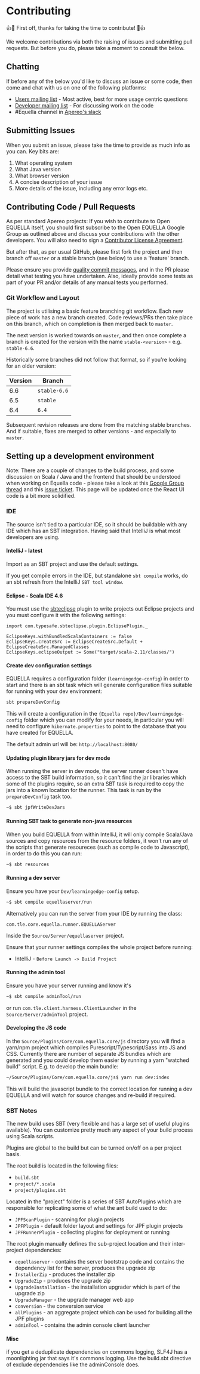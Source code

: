 # Contributing

:+1::tada: First off, thanks for taking the time to contribute! :tada::+1:

We welcome contributions via both the raising of issues and submitting pull requests. But before you
do, please take a moment to consult the below.

## Chatting

If before any of the below you'd like to discuss an issue or some code, then come and chat with
us on one of the following platforms:

* [Users mailing list](https://groups.google.com/a/apereo.org/forum/#!forum/equella-users) - Most
  active, best for more usage centric questions
* [Developer mailing list](https://groups.google.com/a/apereo.org/forum/#!forum/equella-dev) - For
  discussing work on the code
* \#Equella channel in [Apereo's slack](https://apereo.slack.com/)

## Submitting Issues

When you submit an issue, please take the time to provide as much info as you can. Key bits are:

1. What operating system
2. What Java version
3. What browser version
4. A concise description of your issue
5. More details of the issue, including any error logs etc.

## Contributing Code / Pull Requests

As per standard Apereo projects:  If you wish to contribute to Open EQUELLA itself, you should first
subscribe to the Open EQUELLA Google Group as outlined above and discuss your contributions with
the other developers. You will also need to sign a
[Contributor License Agreement](https://www.apereo.org/node/676).

But after that, as per usual GitHub, please first fork the project and then branch off `master` or a
stable branch (see below) to use a 'feature' branch.

Please ensure you provide [quality commit messages](https://chris.beams.io/posts/git-commit/),
and in the PR please detail what testing you have undertaken. Also, ideally provide some tests as
part of your PR and/or details of any manual tests you performed.

### Git Workflow and Layout

The project is utilising a basic feature branching git workflow. Each new piece of work has a
new branch created. Code reviews/PRs then take place on this branch, which on completion
is then merged back to `master`.

The next version is worked towards on `master`, and then once complete a branch is created for
the version with the name `stable-<version>` - e.g. `stable-6.6`.

Historically some branches did not follow that format, so if you're looking for an older
version:

| Version | Branch       |
|---------|--------------|
| 6.6     | `stable-6.6` |
| 6.5     | `stable`     |
| 6.4     | `6.4`        |

Subsequent revision releases are done from the matching stable branches. And if suitable,
fixes are merged to other versions - and especially to `master`.

## Setting up a development environment

Note: There are a couple of changes to the build process, and some discussion on Scala / Java and the frontend that should be understood when working on Equella code - please take a look at this [Google Group thread](https://groups.google.com/a/apereo.org/forum/#!topic/equella-users/bLV_XXQFOTI) and this [issue ticket](https://github.com/equella/Equella/issues/437). This page will be updated once the React UI code is a bit more solidified.

### IDE

The source isn't tied to a particular IDE, so it should be buildable
with any IDE which has an SBT integration. Having said that IntelliJ is
what most developers are using.

#### IntelliJ - latest

Import as an SBT project and use the default settings.

If you get compile errors in the IDE, but standalone `sbt compile` works, do an sbt refresh from the IntelliJ `SBT tool window`.

#### Eclipse - Scala IDE 4.6

You must use the [sbteclipse](https://github.com/typesafehub/sbteclipse) plugin to write projects out Eclipse projects
and you must configure it with the following settings:

```sbtshell
import com.typesafe.sbteclipse.plugin.EclipsePlugin._

EclipseKeys.withBundledScalaContainers := false
EclipseKeys.createSrc := EclipseCreateSrc.Default + EclipseCreateSrc.ManagedClasses
EclipseKeys.eclipseOutput := Some("target/scala-2.11/classes/")
```

#### Create dev configuration settings

EQUELLA requires a configuration folder (`learningedge-config`) in order to start and there
is an sbt task which will generate configuration files suitable for running with your dev environment:

```bash
sbt prepareDevConfig
```

This will create a configuration in the `{Equella repo}/Dev/learningedge-config` folder which you can
modify for your needs, in particular you will need to configure `hibernate.properties` to point to
the database that you have created for EQUELLA.

The default admin url will be: `http://localhost:8080/`

#### Updating plugin library jars for dev mode

When running the server in dev mode, the server runner doesn't have access to the SBT build information, so it
can't find the jar libraries which some of the plugins require, so an extra SBT task is required to copy the jars
into a known location for the runner. This task is run by the `prepareDevConfig` task too.

```bash
~$ sbt jpfWriteDevJars
```

#### Running SBT task to generate non-java resources

When you build EQUELLA from within IntelliJ, it will only compile Scala/Java sources and copy resources
from the resource folders, it won't run any of the scripts that generate resoureces
(such as compile code to Javascript), in order to do this you can run:

```bash
~$ sbt resources
```

#### Running a dev server

Ensure you have your `Dev/learningedge-config` setup.

```bash
~$ sbt compile equellaserver/run
```

Alternatively you can run the server from your IDE by running the class:

`com.tle.core.equella.runner.EQUELLAServer`

Inside the `Source/Server/equellaserver` project.

Ensure that your runner settings compiles the whole project before running:

* IntelliJ - `Before Launch -> Build Project`

#### Running the admin tool

Ensure you have your server running and know it's

```bash
~$ sbt compile adminTool/run
```

or run `com.tle.client.harness.ClientLauncher` in the `Source/Server/adminTool` project.

#### Developing the JS code

In the `Source/Plugins/Core/com.equella.core/js` directory you will find a yarn/npm
project which compiles Purescript/Typescript/Sass into JS and CSS. Currently there are number
of separate JS bundles which are generated and you could develop them easier by running a yarn
"watched build" script. E.g. to develop the main bundle:

```sh
~/Source/Plugins/Core/com.equella.core/js$ yarn run dev:index
```

This will build the javascript bundle to the correct location for running a dev EQUELLA and will
watch for source changes and re-build if required.

### SBT Notes

The new build uses SBT (very flexible and has a large set of useful plugins available). You can customize pretty much any aspect of your build process using Scala scripts.

Plugins are global to the build but can be turned on/off on a per project basis.

The root build is located in the following files:

* `build.sbt`
* `project/*.scala`
* `project/plugins.sbt`

Located in the "project" folder is a series of SBT AutoPlugins which are responsible for replicating some of what the ant build used to do:

* `JPFScanPlugin` - scanning for plugin projects
* `JPFPlugin` - default folder layout and settings for JPF plugin projects
* `JPFRunnerPlugin` - collecting plugins for deployment or running

The root plugin manually defines the sub-project location and their inter-project dependencies:

* `equellaserver` - contains the server bootstrap code and contains the dependency list for the server, produces the upgrade zip
* `InstallerZip` - produces the installer zip
* `UpgradeZip` - produces the upgrade zip
* `UpgradeInstallation` - the installation upgrader which is part of the upgrade zip
* `UpgradeManager` - the upgrade manager web app
* `conversion` - the conversion service
* `allPlugins` - an aggregate project which can be used for building all the JPF plugins
* `adminTool` - contains the admin console client launcher

#### Misc

if you get a deduplicate dependencies on commons logging, SLF4J has a moonlighting jar that
says it's commons logging. Use the build.sbt directive of exclude dependencies like the
adminConsole does.
